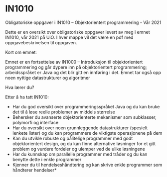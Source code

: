# IN1010
Obligatoriske oppgaver i IN1010 – Objektorientert programmering - Vår 2021

Dette er en oversikt over obligatoriske oppgaver levert av meg i emnet IN1010, vår 2021 på UiO. I hver mappe vil det være en pdf med oppgavebeskrivelsen til oppgaven.

Kort om emnet:

Emnet er en fortsettelse av IN1000 – Introduksjon til objektorientert programmering og går dypere inn på objektorientert programmering; arbeidsspråket er Java og det blir gitt en innføring i det. Emnet tar også opp noen nyttige datastrukturer og algoritmer

Hva lærer du?

Etter å ha tatt IN1010:

 * Har du god oversikt over programmeringsspråket Java og du kan bruke det til å løse reelle problemer av middels størrelse
 * Behersker du avanserte objektorienterte mekanismer som subklasser, polymorfi og interface
 * Har du oversikt over noen grunnleggende datastrukturer (spesielt lenkete lister) og du kan programmere de viktigste operasjonene på dem
 * Kan du utvikle robuste og pålitelige programmer med godt objektorientert design, og du kan finne alternative løsninger for et gitt problem og vurdere fordeler og ulemper ved de ulike løsningene
 * Har du kunnskap om parallelle programmer med tråder og du kan benytte dette i enkle programmer
 * Kjenner du til hendelseshåndtering og kan skrive enkle programmer som håndterer hendelser*
